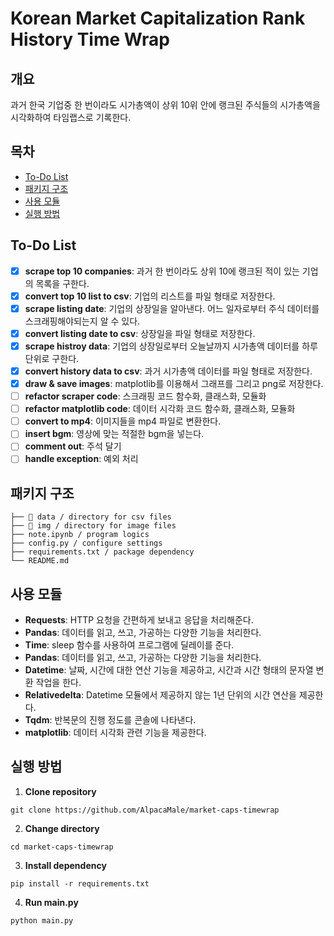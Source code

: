 # Korean Market Capitalization Rank History Time Wrap

## 개요

과거 한국 기업중 한 번이라도 시가총액이 상위 10위 안에 랭크된 주식들의 시가총액을 시각화하여 타임랩스로 기록한다.

## 목차

- [To-Do List](#to-do-list)
- [패키지 구조](#패키지-구조)
- [사용 모듈](#사용-모듈)
- [실행 방법](#실행-방법)

## To-Do List

- [x] **scrape top 10 companies**: 과거 한 번이라도 상위 10에 랭크된 적이 있는 기업의 목록을 구한다.
- [x] **convert top 10 list to csv**: 기업의 리스트를 파일 형태로 저장한다.
- [x] **scrape listing date**: 기업의 상장일을 알아낸다. 어느 일자로부터 주식 데이터를 스크래핑해야되는지 알 수 있다.
- [x] **convert listing date to csv**: 상장일을 파일 형태로 저장한다.
- [x] **scrape histroy data**: 기업의 상장일로부터 오늘날까지 시가총액 데이터를 하루단위로 구한다.
- [x] **convert history data to csv**: 과거 시가총액 데이터를 파일 형태로 저장한다.
- [x] **draw & save images**: matplotlib를 이용해서 그래프를 그리고 png로 저장한다.
- [ ] **refactor scraper code**: 스크래핑 코드 함수화, 클래스화, 모듈화
- [ ] **refactor matplotlib code**: 데이터 시각화 코드 함수화, 클래스화, 모듈화
- [ ] **convert to mp4**: 이미지들을 mp4 파일로 변환한다.
- [ ] **insert bgm**: 영상에 맞는 적절한 bgm을 넣는다.
- [ ] **comment out**: 주석 달기
- [ ] **handle exception**: 예외 처리

## 패키지 구조

```
├── 📁 data / directory for csv files
├── 📁 img / directory for image files
├── note.ipynb / program logics
├── config.py / configure settings
├── requirements.txt / package dependency
└── README.md
```

## 사용 모듈

- **Requests**: HTTP 요청을 간편하게 보내고 응답을 처리해준다.
- **Pandas**: 데이터를 읽고, 쓰고, 가공하는 다양한 기능을 처리한다.
- **Time**: sleep 함수를 사용하여 프로그램에 딜레이를 준다.
- **Pandas**: 데이터를 읽고, 쓰고, 가공하는 다양한 기능을 처리한다.
- **Datetime**: 날짜, 시간에 대한 연산 기능을 제공하고, 시간과 시간 형태의 문자열 변환 작업을 한다.
- **Relativedelta**: Datetime 모듈에서 제공하지 않는 1년 단위의 시간 연산을 제공한다.
- **Tqdm**: 반복문의 진행 정도를 콘솔에 나타낸다.
- **matplotlib**: 데이터 시각화 관련 기능을 제공한다.

## 실행 방법

1. **Clone repository**

```
git clone https://github.com/AlpacaMale/market-caps-timewrap
```

2. **Change directory**

```
cd market-caps-timewrap
```

3. **Install dependency**

```
pip install -r requirements.txt
```

4. **Run main.py**

```
python main.py
```
